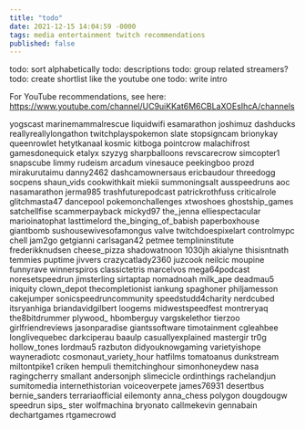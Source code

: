 ```yaml
---
title: "todo"
date: 2021-12-15 14:04:59 -0000
tags: media entertainment twitch recommendations
published: false
---
```


todo: sort alphabetically
todo: descriptions
todo: group related streamers?
todo: create shortlist like the youtube one
todo: write intro

For YouTube recommendations, see here: https://www.youtube.com/channel/UC9uiKKat6M6CBLaXOEsIhcA/channels

yogscast
marinemammalrescue
liquidwifi
esamarathon
joshimuz
dashducks
reallyreallylongathon
twitchplayspokemon
slate
stopsigncam
brionykay
queenrowlet
hetytkanaal
kosmic
kitboga
pointcrow
malachifrost
gamesdonequick
etalyx
szyzyg
sharpballoons
revscarecrow
simcopter1
snapscube
limmy
rudeism
arcadum
vinesauce
peekingboo
prozd
mirakurutaimu
danny2462
dashcamownersaus
ericbaudour
threedogg
socpens
shaun_vids
cookwithkait
miekii
summoningsalt
ausspeedruns
aoc
nasamarathon
jerma985
trashfuturepodcast
patrickrothfuss
criticalrole
glitchmasta47
dancepool
pokemonchallenges
xtwoshoes
ghostship_games
satchellfise
scammerpayback
mickyd97
the_jenna
elliespectacular
marioinatophat
lasttimelord
the_binging_of_babish
paperboxhouse
giantbomb
sushousewivesofamongus
valve
twitchdoespixelart
controlmypc
chell
jam2go
getgianni
carlsagan42
petmee
templininstitute
frederikknudsen
cheese_pizza
shadowatnoon
1030jh
akialyne
thisisntnath
temmies
puptime
jivvers
crazycatlady2360
juzcook
neilcic
moupine
funnyrave
winnerspiros
classictetris
marcelvos
mega64podcast
noresetspeedrun
jimsterling
sirtaptap
nomadnoah
milk_ape
deadmau5
iniquity
clown_depot
thecompletionist
iankung
spaghoner
philjamesson
cakejumper
sonicspeedruncommunity
speedstudd4charity
nerdcubed
itsryanhiga
briandavidgilbert
loogems
midwestspeedfest
montreryaq
the8bitdrummer
plywood_
hbomberguy
vargskelethor
tierzoo
girlfriendreviews
jasonparadise
giantssoftware
timotainment
cgleahbee
longlivequebec
darkciperau
baaulp
casuallyexplained
mastergir
tr0g
hollow_tones
lordmau5
razbuton
didyouknowgaming
varietyishope
wayneradiotc
cosmonaut_variety_hour
hatfilms
tomatoanus
dunkstream
miltontpike1
criken
hempuli
themitchinghour
simonhoneydew
nasa
ragingcherry
smallant
andersonjph
slimecicle
ordinthings
rachelandjun
sumitomedia
internethistorian
voiceoverpete
james76931
desertbus
bernie_sanders
terrariaofficial
eilemonty
anna_chess
polygon
dougdougw
speedrun
sips_
ster
wolfmachina
bryonato
callmekevin
gennabain
dechartgames
rtgamecrowd

